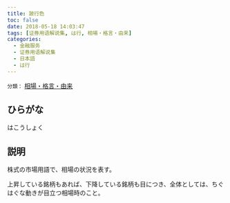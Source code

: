 ```yaml
---
title: 跛行色
toc: false
date: 2018-05-18 14:03:47
tags: [证券用语解说集, は行, 相場・格言・由来]
categories:
  - 金融服务
  - 证券用语解说集
  - 日本語
  - は行
---
```


`分類：` [相場・格言・由来](/tags/相場・格言・由来/)

## ひらがな

はこうしょく

## 説明

株式の市場用語で、相場の状況を表す。

上昇している銘柄もあれば、下降している銘柄も目につき、全体としては、ちぐはぐな動きが目立つ相場時のこと。
